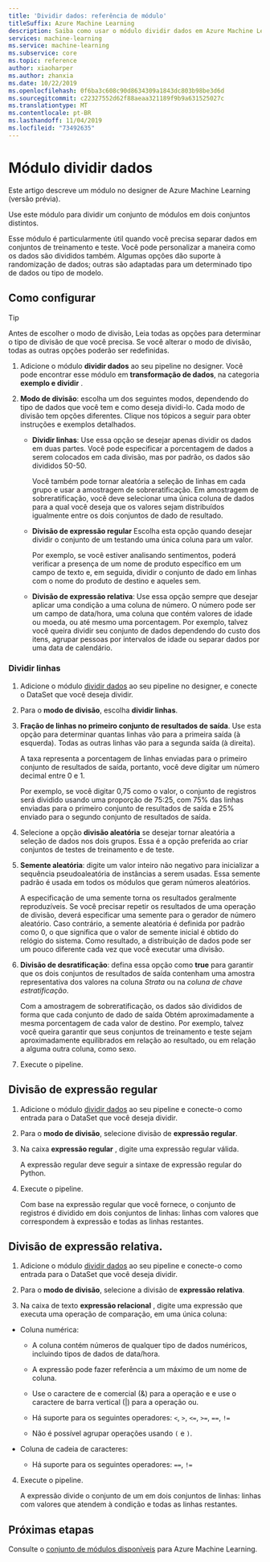 ```yaml
---
title: 'Dividir dados: referência de módulo'
titleSuffix: Azure Machine Learning
description: Saiba como usar o módulo dividir dados em Azure Machine Learning para dividir um conjunto de dado em dois conjuntos distintos.
services: machine-learning
ms.service: machine-learning
ms.subservice: core
ms.topic: reference
author: xiaoharper
ms.author: zhanxia
ms.date: 10/22/2019
ms.openlocfilehash: 0f6ba3c608c90d8634309a1843dc803b98be3d6d
ms.sourcegitcommit: c22327552d62f88aeaa321189f9b9a631525027c
ms.translationtype: MT
ms.contentlocale: pt-BR
ms.lasthandoff: 11/04/2019
ms.locfileid: "73492635"
---
```

# <a name="split-data-module"></a>Módulo dividir dados

Este artigo descreve um módulo no designer de Azure Machine Learning (versão prévia).

Use este módulo para dividir um conjunto de módulos em dois conjuntos distintos.

Esse módulo é particularmente útil quando você precisa separar dados em conjuntos de treinamento e teste. Você pode personalizar a maneira como os dados são divididos também. Algumas opções dão suporte à randomização de dados; outras são adaptadas para um determinado tipo de dados ou tipo de modelo.

## <a name="how-to-configure"></a>Como configurar

> [!TIP]
> Antes de escolher o modo de divisão, Leia todas as opções para determinar o tipo de divisão de que você precisa.
> Se você alterar o modo de divisão, todas as outras opções poderão ser redefinidas.

1. Adicione o módulo **dividir dados** ao seu pipeline no designer. Você pode encontrar esse módulo em **transformação de dados**, na categoria **exemplo e dividir** .

2. **Modo de divisão**: escolha um dos seguintes modos, dependendo do tipo de dados que você tem e como deseja dividi-lo. Cada modo de divisão tem opções diferentes. Clique nos tópicos a seguir para obter instruções e exemplos detalhados. 

    - **Dividir linhas**: Use essa opção se desejar apenas dividir os dados em duas partes. Você pode especificar a porcentagem de dados a serem colocados em cada divisão, mas por padrão, os dados são divididos 50-50.

        Você também pode tornar aleatória a seleção de linhas em cada grupo e usar a amostragem de sobreratificação. Em amostragem de sobreratificação, você deve selecionar uma única coluna de dados para a qual você deseja que os valores sejam distribuídos igualmente entre os dois conjuntos de dado de resultado.  

    - **Divisão de expressão regular**  Escolha esta opção quando desejar dividir o conjunto de um testando uma única coluna para um valor.

        Por exemplo, se você estiver analisando sentimentos, poderá verificar a presença de um nome de produto específico em um campo de texto e, em seguida, dividir o conjunto de dado em linhas com o nome do produto de destino e aqueles sem.

    - **Divisão de expressão relativa**: Use essa opção sempre que desejar aplicar uma condição a uma coluna de número. O número pode ser um campo de data/hora, uma coluna que contém valores de idade ou moeda, ou até mesmo uma porcentagem. Por exemplo, talvez você queira dividir seu conjunto de dados dependendo do custo dos itens, agrupar pessoas por intervalos de idade ou separar dados por uma data de calendário.

### <a name="split-rows"></a>Dividir linhas

1.  Adicione o módulo [dividir dados](./split-data.md) ao seu pipeline no designer, e conecte o DataSet que você deseja dividir.
  
2.  Para o **modo de divisão**, escolha **dividir linhas**. 

3.  **Fração de linhas no primeiro conjunto de resultados de saída**. Use esta opção para determinar quantas linhas vão para a primeira saída (à esquerda). Todas as outras linhas vão para a segunda saída (à direita).

    A taxa representa a porcentagem de linhas enviadas para o primeiro conjunto de resultados de saída, portanto, você deve digitar um número decimal entre 0 e 1.
     
     Por exemplo, se você digitar 0,75 como o valor, o conjunto de registros será dividido usando uma proporção de 75:25, com 75% das linhas enviadas para o primeiro conjunto de resultados de saída e 25% enviado para o segundo conjunto de resultados de saída.
  
4. Selecione a opção **divisão aleatória** se desejar tornar aleatória a seleção de dados nos dois grupos. Essa é a opção preferida ao criar conjuntos de testes de treinamento e de teste.

5.  **Semente aleatória**: digite um valor inteiro não negativo para inicializar a sequência pseudoaleatória de instâncias a serem usadas. Essa semente padrão é usada em todos os módulos que geram números aleatórios. 

     A especificação de uma semente torna os resultados geralmente reproduzíveis. Se você precisar repetir os resultados de uma operação de divisão, deverá especificar uma semente para o gerador de número aleatório. Caso contrário, a semente aleatória é definida por padrão como 0, o que significa que o valor de semente inicial é obtido do relógio do sistema. Como resultado, a distribuição de dados pode ser um pouco diferente cada vez que você executar uma divisão. 

6. **Divisão de desratificação**: defina essa opção como **true** para garantir que os dois conjuntos de resultados de saída contenham uma amostra representativa dos valores na coluna *Strata* ou na *coluna de chave estratificação*. 

    Com a amostragem de sobreratificação, os dados são divididos de forma que cada conjunto de dado de saída Obtém aproximadamente a mesma porcentagem de cada valor de destino. Por exemplo, talvez você queira garantir que seus conjuntos de treinamento e teste sejam aproximadamente equilibrados em relação ao resultado, ou em relação a alguma outra coluna, como sexo.

7. Execute o pipeline.


## <a name="regular-expression-split"></a>Divisão de expressão regular

1.  Adicione o módulo [dividir dados](./split-data.md) ao seu pipeline e conecte-o como entrada para o DataSet que você deseja dividir.  
  
2.  Para o **modo de divisão**, selecione divisão de **expressão regular**.

3. Na caixa **expressão regular** , digite uma expressão regular válida. 
  
   A expressão regular deve seguir a sintaxe de expressão regular do Python.


4. Execute o pipeline.

    Com base na expressão regular que você fornece, o conjunto de registros é dividido em dois conjuntos de linhas: linhas com valores que correspondem à expressão e todas as linhas restantes. 

## <a name="relative-expression-split"></a>Divisão de expressão relativa.

1. Adicione o módulo [dividir dados](./split-data.md) ao seu pipeline e conecte-o como entrada para o DataSet que você deseja dividir.
  
2. Para o **modo de divisão**, selecione a divisão de **expressão relativa**.
  
3. Na caixa de texto **expressão relacional** , digite uma expressão que executa uma operação de comparação, em uma única coluna:


 - Coluna numérica:
    - A coluna contém números de qualquer tipo de dados numéricos, incluindo tipos de dados de data/hora.

    - A expressão pode fazer referência a um máximo de um nome de coluna.

    - Use o caractere de e comercial (&) para a operação e e use o caractere de barra vertical (|) para a operação ou.

    - Há suporte para os seguintes operadores: `<`, `>`, `<=`, `>=`, `==`, `!=`

    - Não é possível agrupar operações usando `(` e `)`.

 - Coluna de cadeia de caracteres: 
    - Há suporte para os seguintes operadores: `==`, `!=`



4. Execute o pipeline.

    A expressão divide o conjunto de um em dois conjuntos de linhas: linhas com valores que atendem à condição e todas as linhas restantes.

## <a name="next-steps"></a>Próximas etapas

Consulte o [conjunto de módulos disponíveis](module-reference.md) para Azure Machine Learning. 